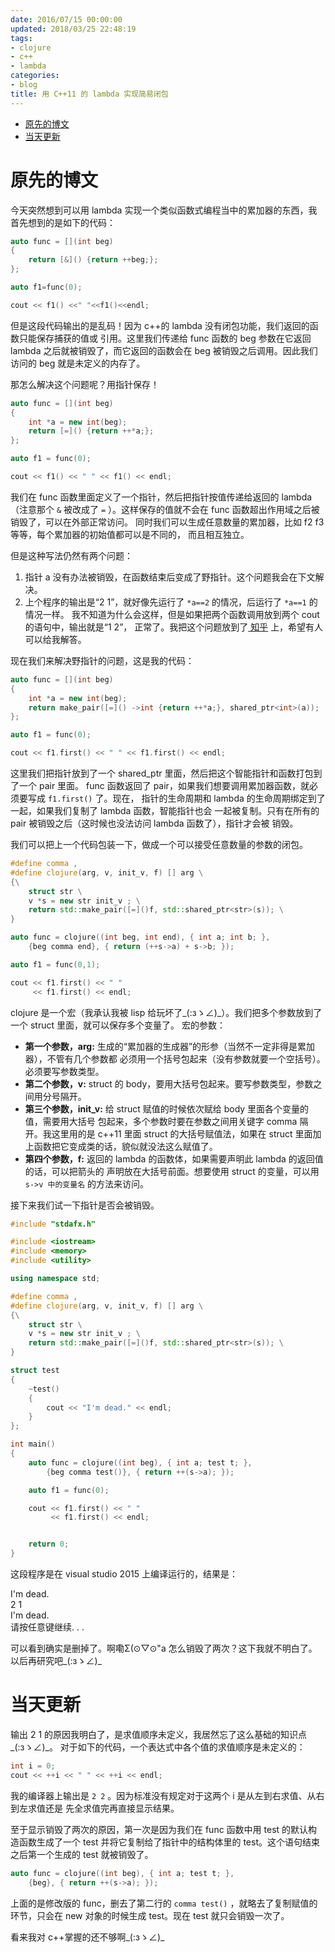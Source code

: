 ```yaml
---
date: 2016/07/15 00:00:00
updated: 2018/03/25 22:48:19
tags:
- clojure
- c++
- lambda
categories:
- blog
title: 用 C++11 的 lambda 实现简易闭包
---
```


- [原先的博文](#sec-)
- [当天更新](#sec-)


# 原先的博文<a id="sec-"></a>

今天突然想到可以用 lambda 实现一个类似函数式编程当中的累加器的东西，我首先想到的是如下的代码：

```c++
auto func = [](int beg)
{
    return [&]() {return ++beg;};
};

auto f1=func(0);

cout << f1() <<" "<<f1()<<endl;
```

但是这段代码输出的是乱码！因为 c++的 lambda 没有闭包功能，我们返回的函数只能保存捕获的值或 引用。这里我们传递给 func 函数的 beg 参数在它返回 lambda 之后就被销毁了，而它返回的函数会在 beg 被销毁之后调用。因此我们访问的 beg 就是未定义的内存了。

那怎么解决这个问题呢？用指针保存！

```c++
auto func = [](int beg)
{
    int *a = new int(beg);
    return [=]() {return ++*a;};
};

auto f1 = func(0);

cout << f1() << " " << f1() << endl;
```

我们在 func 函数里面定义了一个指针，然后把指针按值传递给返回的 lambda（注意那个 `&` 被改成了 `=` ）。这样保存的值就不会在 func 函数超出作用域之后被销毁了，可以在外部正常访问。 同时我们可以生成任意数量的累加器，比如 f2 f3 等等，每个累加器的初始值都可以是不同的， 而且相互独立。

但是这种写法仍然有两个问题：

1.  指针 a 没有办法被销毁，在函数结束后变成了野指针。这个问题我会在下文解决。
2.  上个程序的输出是“2 1”，就好像先运行了 `*a==2` 的情况，后运行了 `*a==1` 的情况一样。 我不知道为什么会这样，但是如果把两个函数调用放到两个 cout 的语句中，输出就是“1 2”， 正常了。我把这个问题放到了[ 知乎](https://www.zhihu.com/question/48510152) 上，希望有人可以给我解答。

现在我们来解决野指针的问题，这是我的代码：

```c++
auto func = [](int beg)
{
    int *a = new int(beg);
    return make_pair([=]() ->int {return ++*a;}, shared_ptr<int>(a));
};

auto f1 = func(0);

cout << f1.first() << " " << f1.first() << endl;
```

这里我们把指针放到了一个 shared\_ptr 里面，然后把这个智能指针和函数打包到了一个 pair 里面。 func 函数返回了 pair，如果我们想要调用累加器函数，就必须要写成 `f1.first()` 了。现在， 指针的生命周期和 lambda 的生命周期绑定到了一起，如果我们复制了 lambda 函数，智能指针也会 一起被复制。只有在所有的 pair 被销毁之后（这时候也没法访问 lambda 函数了），指针才会被 销毁。

我们可以把上一个代码包装一下，做成一个可以接受任意数量的参数的闭包。

```c++
#define comma ,
#define clojure(arg, v, init_v, f) [] arg \
{\
    struct str \
    v *s = new str init_v ; \
    return std::make_pair([=]()f, std::shared_ptr<str>(s)); \
}

auto func = clojure((int beg, int end), { int a; int b; },
    {beg comma end}, { return (++s->a) + s->b; });

auto f1 = func(0,1);

cout << f1.first() << " "
     << f1.first() << endl;
```

clojure 是一个宏（我承认我被 lisp 给玩坏了\_(:зゝ∠)\_）。我们把多个参数放到了一个 struct 里面，就可以保存多个变量了。 宏的参数：

-   **第一个参数，arg:** 生成的“累加器的生成器”的形参（当然不一定非得是累加器），不管有几个参数都 必须用一个括号包起来（没有参数就要一个空括号）。必须要写参数类型。
-   **第二个参数，v:** struct 的 body，要用大括号包起来。要写参数类型，参数之间用分号隔开。
-   **第三个参数，init\_v:** 给 struct 赋值的时候依次赋给 body 里面各个变量的值，需要用大括号 包起来，多个参数时要在参数之间用关键字 comma 隔开。我这里用的是 c++11 里面 struct 的大括号赋值法，如果在 struct 里面加上函数把它变成类的话，貌似就没法这么赋值了。
-   **第四个参数，f:** 返回的 lambda 的函数体，如果需要声明此 lambda 的返回值的话，可以把箭头的 声明放在大括号前面。想要使用 struct 的变量，可以用 `s->v 中的变量名` 的方法来访问。

接下来我们试一下指针是否会被销毁。

```c++
#include "stdafx.h"

#include <iostream>
#include <memory>
#include <utility>

using namespace std;

#define comma ,
#define clojure(arg, v, init_v, f) [] arg \
{\
    struct str \
    v *s = new str init_v ; \
    return std::make_pair([=]()f, std::shared_ptr<str>(s)); \
}

struct test
{
    ~test()
    {
        cout << "I'm dead." << endl;
    }
};

int main()
{
    auto func = clojure((int beg), { int a; test t; },
        {beg comma test()}, { return ++(s->a); });

    auto f1 = func(0);

    cout << f1.first() << " "
         << f1.first() << endl;


    return 0;
}
```

这段程序是在 visual studio 2015 上编译运行的，结果是：

<p class="verse">
I'm dead.<br />
2 1<br />
I'm dead.<br />
请按任意键继续. . .<br />
</p>

可以看到确实是删掉了。啊嘞Σ(⊙▽⊙"a 怎么销毁了两次？这下我就不明白了。以后再研究吧\_(:зゝ∠)\_

# 当天更新<a id="sec-"></a>

输出 2 1 的原因我明白了，是求值顺序未定义，我居然忘了这么基础的知识点\_(:зゝ∠)\_。 对于如下的代码，一个表达式中各个值的求值顺序是未定义的：

```c++
int i = 0;
cout << ++i << " " << ++i << endl;
```

我的编译器上输出是 `2 2` 。因为标准没有规定对于这两个 i 是从左到右求值、从右到左求值还是 先全求值完再直接显示结果。

至于显示销毁了两次的原因，第一次是因为我们在 func 函数中用 test 的默认构造函数生成了一个 test 并将它复制给了指针中的结构体里的 test。这个语句结束之后第一个生成的 test 就被销毁了。

```c++
auto func = clojure((int beg), { int a; test t; },
    {beg}, { return ++(s->a); });
```

上面的是修改版的 func，删去了第二行的 `comma test()` ，就略去了复制赋值的环节，只会在 new 对象的时候生成 test。现在 test 就只会销毁一次了。

看来我对 c++掌握的还不够啊\_(:зゝ∠)\_
